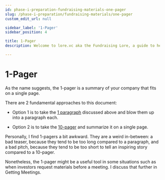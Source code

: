 ```yaml
---
id: phase-i-preparation-fundraising-materials-one-pager
slug: /phase-i-preparation/fundraising-materials/one-pager
custom_edit_url: null

sidebar_label: '1-Pager'
sidebar_position: 4

title: 1-Pager
description: Welcome to lore.vc aka the Fundraising Lore, a guide to help founder CEOs successfully raise early-stage VC financing from Silicon Valley investors

---
```


# 1-Pager

As the name suggests, the 1-pager is a summary of your company that fits on a single page. 

There are 2 fundamental approaches to this document:

* Option 1 is to take the [1 paragraph](one-paragraph) discussed above and blow them up into a paragraph each. 

* Option 2 is to take the [10-pager](ten-pager) and summarize it on a single page.

Personally, I find 1-pagers a bit awkward. They are a weird in-between: a bad teaser, because they tend to be too long compared to a paragraph, and a bad pitch, because they tend to be too short to tell an inspiring story compared to a 10-pager. 

Nonetheless, the 1-pager might be a useful tool in some situations such as when investors request materials before a meeting. I discuss that further in Getting Meetings.